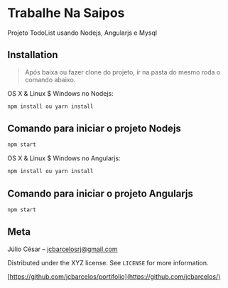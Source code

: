 # Trabalhe Na Saipos 

Projeto TodoList usando Nodejs, Angularjs e Mysql

## Installation
> Após baixa ou fazer clone do projeto, ir na pasta do mesmo roda o comando abaixo.

OS X & Linux $ Windows no Nodejs:
```sh
npm install ou yarn install
```
## Comando para iniciar o projeto Nodejs

```sh
npm start
```
OS X & Linux $ Windows no Angularjs:
```sh
npm install ou yarn install
```
## Comando para iniciar o projeto Angularjs

```sh
npm start
```
## Meta

Júlio César –  jcbarcelosrj@gmail.com

Distributed under the XYZ license. See ``LICENSE`` for more information.

[https://github.com/jcbarcelos/portifolio](https://github.com/jcbarcelos/)
